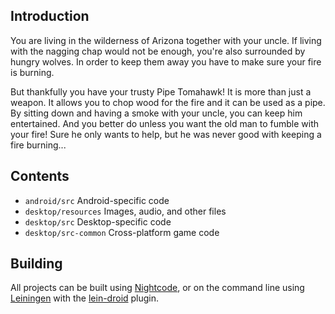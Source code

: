 ## Introduction

You are living in the wilderness of Arizona together with your uncle.
If living with the nagging chap would not be enough, you're also surrounded by hungry wolves.
In order to keep them away you have to make sure your fire is burning.

But thankfully you have your trusty Pipe Tomahawk!
It is more than just a weapon.
It allows you to chop wood for the fire and it can be used as a pipe.
By sitting down and having a smoke with your uncle, you can keep him entertained.
And you better do unless you want the old man to fumble with your fire!
Sure he only wants to help, but he was never good with keeping a fire burning...

## Contents

* `android/src` Android-specific code
* `desktop/resources` Images, audio, and other files
* `desktop/src` Desktop-specific code
* `desktop/src-common` Cross-platform game code

## Building

All projects can be built using [Nightcode](https://sekao.net/nightcode/), or on the command line using [Leiningen](https://github.com/technomancy/leiningen) with the [lein-droid](https://github.com/clojure-android/lein-droid) plugin.
